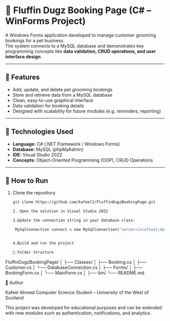 # 🐾 Fluffin Dugz Booking Page (C# – WinForms Project)

A Windows Forms application developed to manage customer grooming bookings for a pet business.  
The system connects to a MySQL database and demonstrates key programming concepts like **data validation, CRUD operations, and user interface design**.

---

## 🧠 Features
- Add, update, and delete pet grooming bookings  
- Store and retrieve data from a MySQL database  
- Clean, easy-to-use graphical interface  
- Data validation for booking details  
- Designed with scalability for future modules (e.g. reminders, reporting)

---

## 🧱 Technologies Used
- **Language:** C# (.NET Framework / Windows Forms)  
- **Database:** MySQL (phpMyAdmin)  
- **IDE:** Visual Studio 2022  
- **Concepts:** Object-Oriented Programming (OOP), CRUD Operations  

---

## 🚀 How to Run
1. Clone the repository  
   ```bash
   git clone https://github.com/kafeel2/FluffinDugzBookingPage.git

   2. Open the solution in Visual Studio 2022

   3.Update the connection string in your database class:

    MySqlConnection connect = new MySqlConnection("server=localhost;database=your_database;uid=your_username;pwd=your_password;");


   4.Build and run the project

   📂 Folder Structure
FluffinDugzBookingPage/
│
├── Classes/
│   ├── Booking.cs
│   ├── Customer.cs
│   └── DatabaseConnection.cs
│
├── Forms/
│   ├── BookingForm.cs
│   └── MainForm.cs
│
├── bin/
└── README.md

👤 Author

Kafeel Ahmed
Computer Science Student – University of the West of Scotland

This project was developed for educational purposes and can be extended with new modules such as authentication, notifications, and analytics.
